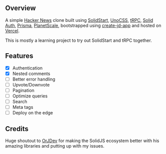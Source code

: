 ## Overview

A simple [Hacker News](https://news.ycombinator.com/) clone built using [SolidStart](https://start.solidjs.com), [UnoCSS](https://uno.antfu.me), [tRPC](https://trpc.io), [Solid Auth](https://github.com/OrJDev/solid-auth), [Prisma](https://prisma.io), [PlanetScale](https://planetscale.com), bootstrapped using [create-jd-app](https://github.com/OrJDev/create-jd-app) and hosted on [Vercel](https://vercel.com).

This is mostly a learning project to try out SolidStart and tRPC together.

## Features

- [x] Authentication
- [x] Nested comments
- [ ] Better error handling
- [ ] Upvote/Downvote
- [ ] Pagination
- [ ] Optimize queries
- [ ] Search
- [ ] Meta tags
- [ ] Deploy on the edge

## Credits

Huge shoutout to [OrJDev](https://github.com/OrJDev) for making the SolidJS ecosystem better with his amazing libraries and putting up with my issues.